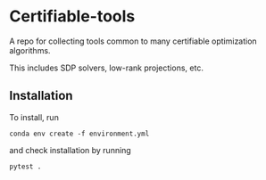 # Certifiable-tools

A repo for collecting tools common to many certifiable optimization algorithms. 

This includes SDP solvers, low-rank projections, etc. 

## Installation

To install, run
```
conda env create -f environment.yml
```
and check installation by running
```
pytest .
```
